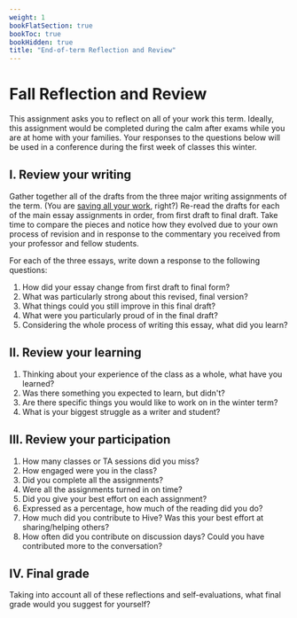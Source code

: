 ```yaml
---
weight: 1
bookFlatSection: true
bookToc: true
bookHidden: true
title: "End-of-term Reflection and Review"
---
```


# Fall Reflection and Review

This assignment asks you to reflect on all of your work this term. Ideally, this assignment would be completed during the calm after exams while you are at home with your families. Your responses to the questions below will be used in a conference during the first week of classes this winter.

## I. Review your writing

Gather together all of the drafts from the three major writing assignments of the term. (You are [saving all your work](/resources/open-handbook/chapter-4/), right?) Re-read the drafts for each of the main essay assignments in order, from first draft to final draft. Take time to compare the pieces and notice how they evolved due to your own process of revision and in response to the commentary you received from your professor and fellow students.

For each of the three essays, write down a response to the following questions:

1. How did your essay change from first draft to final form?
2. What was particularly strong about this revised, final version?
3. What things could you still improve in this final draft? 
4. What were you particularly proud of in the final draft?
4. Considering the whole process of writing this essay, what did you learn?


## II. Review your learning

1. Thinking about your experience of the class as a whole, what have you learned?
2. Was there something you expected to learn, but didn't?
3. Are there specific things you would like to work on in the winter term?
4. What is your biggest struggle as a writer and student?


## III. Review your participation

1. How many classes or TA sessions did you miss?
2. How engaged were you in the class? 
3. Did you complete all the assignments?
4. Were all the assignments turned in on time?
5. Did you give your best effort on each assignment?
6. Expressed as a percentage, how much of the reading did you do?
7. How much did you contribute to Hive? Was this your best effort at sharing/helping others?
8. How often did you contribute on discussion days? Could you have contributed more to the conversation?

## IV. Final grade

Taking into account all of these reflections and self-evaluations, what final grade would you suggest for yourself?



